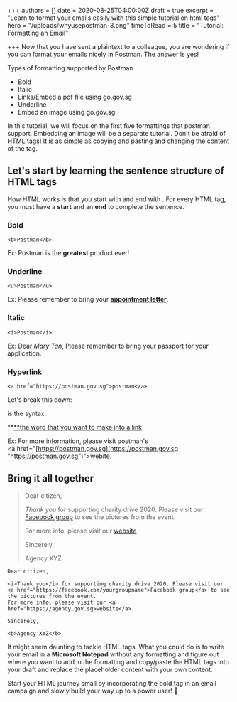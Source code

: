+++
authors = []
date = 2020-08-25T04:00:00Z
draft = true
excerpt = "Learn to format your emails easily with this simple tutorial on html tags"
hero = "/uploads/whyusepostman-3.png"
timeToRead = 5
title = "Tutorial: Formatting an Email"

+++
Now that you have sent a plaintext to a colleague, you are wondering if you can format your emails nicely in Postman. The answer is yes!

Types of formatting supported by Postman

* Bold
* Italic
* Links/Embed a pdf file using go.gov.sg
* Underline
* Embed an image using go.gov.sg

In this tutorial, we will focus on the first five formattings that postman support. Embedding an image will be a separate tutorial. Don't be afraid of HTML tags! It is as simple as copying and pasting and changing the content of the tag.

## Let's start by learning the sentence structure of HTML tags

How HTML works is that you start with **<xyz>** and end with **</xyz>**. For every HTML tag, you must have a **start** and an **end** to complete the sentence.

### **Bold**

    <b>Postman</b>

Ex: Postman is the **<b>greatest**</b> product ever!

### **Underline**

    <u>Postman</u>

Ex: Please remember to bring your **<u>appointment letter**</u>.

### **Italic**

    <i>Postman</i>

Ex: Dear <i>Mary Tan</i>, Please remember to bring your passport for your application.

### **Hyperlink**

    <a href="https://postman.gov.sg">postman</a>

Let's break this down:

**<a href="    ">          </a>** is the syntax.

\**<a href="**https://linkofyourwebsite.gov.sg**">**the word that you want to make into a link **</a>**

Ex: For more information, please visit postman's  
<a href="[https://postman.gov.sg](https://postman.gov.sg "https://postman.gov.sg")">webite</a>.

## Bring it all together

> Dear citizen,
>
> _Thank you_ for supporting charity drive 2020. Please visit our [Facebook group](https://facebook.com/yourgroupname%22) to see the pictures from the event.
>
> For more info, please visit our [website](https://agency.gov.sg)
>
> Sincerely,
>
> Agency XYZ

    Dear citizen,
    
    <i>Thank you</i> for supporting charity drive 2020. Please visit our <a href="https://facebook.com/yourgroupname">Facebook group</a> to see the pictures from the event.
    For more info, please visit our <a href="https://agency.gov.sg>website</a>.
    
    Sincerely,
    
    <b>Agency XYZ</b>

It might seem daunting to tackle HTML tags. What you could do is to write your email in a **Microsoft Notepad** without any formatting and figure out where you want to add in the formatting and copy/paste the HTML tags into your draft and replace the placeholder content with your own content. 

Start your HTML journey small by incorporating the bold tag in an email campaign and slowly build your way up to a power user! 💪